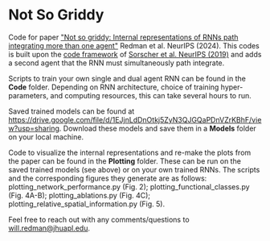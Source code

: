 # Not So Griddy
 Code for paper ["Not so griddy: Internal representations of RNNs path integrating more than one agent"](https://www.biorxiv.org/content/10.1101/2024.05.29.596500v1.abstract) Redman et al. NeurIPS (2024). This codes is built upon the [code framework](https://github.com/ganguli-lab/grid-pattern-formation/tree/master) of [Sorscher et al. NeurIPS (2019)](https://proceedings.neurips.cc/paper/2019/hash/6e7d5d259be7bf56ed79029c4e621f44-Abstract.html) and adds a second agent that the RNN must simultaneously path integrate. 

Scripts to train your own single and dual agent RNN can be found in the **Code** folder. Depending on RNN architecture, choice of training hyper-parameters, and computing resources, this can take several hours to run. 

Saved trained models can be found at https://drive.google.com/file/d/1EJjnLdDnOtkj5ZyN3QJGQaPDnVZrKBhF/view?usp=sharing. Download these models and save them in a **Models** folder on your local machine. 

Code to visualize the internal representations and re-make the plots from the paper can be found in the **Plotting** folder. These can be run on the saved trained models (see above) or on your own trained RNNs. The scripts and the corresponding figures they generate are as follows: plotting_network_performance.py (Fig. 2); plotting_functional_classes.py (Fig. 4A-B); plotting_ablations.py (Fig. 4C); plotting_relative_spatial_information.py (Fig. 5). 

Feel free to reach out with any comments/questions to will.redman@jhuapl.edu. 
 
